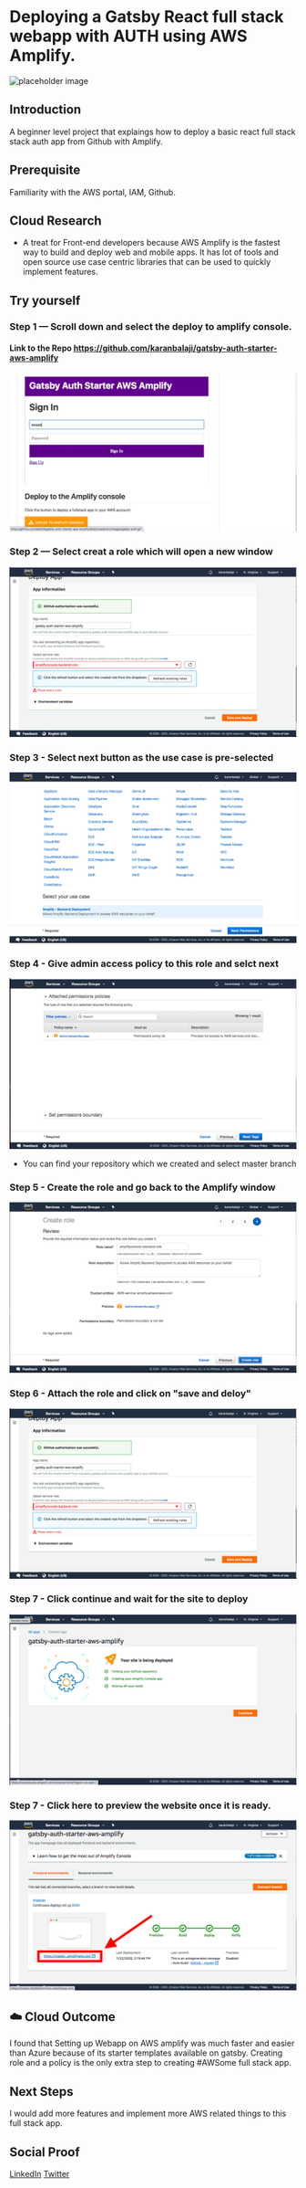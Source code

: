 # Deploying a Gatsby React full stack webapp with AUTH using AWS Amplify.

![placeholder image](images/banner.jpeg)

## Introduction

A beginner level project that explaings how to deploy a basic react full stack stack auth app from Github with Amplify.  

## Prerequisite

Familiarity with the AWS portal, IAM, Github.

## Cloud Research

- A treat for Front-end developers because AWS Amplify is the fastest way to build and deploy web and mobile apps. It has lot of tools and open source use case centric libraries that can be used to quickly implement features.

## Try yourself

### Step 1 — Scroll down and select the deploy to amplify console.
#### Link to the Repo https://github.com/karanbalaji/gatsby-auth-starter-aws-amplify
![Screenshot](images/step-1.png)

### Step 2 — Select creat a role which will open a new window
![placeholder image](images/step-2.png)

### Step 3 - Select next button as the use case is pre-selected
![placeholder image](images/step-3.png)


### Step 4 - Give admin access policy to this role and selct next
![placeholder image](images/step-4.png)
- You can find your repository which we created and select master branch

### Step 5 - Create the role and go back to the Amplify window
![placeholder image](images/step-5.png)
    
### Step 6 - Attach the role and click on "save and deloy" 
![placeholder image](images/step-2.png)

### Step 7 - Click continue and wait for the site to deploy
![placeholder image](images/step-6.png)

### Step 7 - Click here to preview the website once it is ready.
![placeholder image](images/step-7.png)

## ☁️ Cloud Outcome

I found that Setting up Webapp on AWS amplify was much faster and easier than Azure because of its starter templates available on gatsby. Creating role and a policy is the only extra step to creating #AWSome full stack app. 

## Next Steps

I would add more features and implement more AWS related things to this full stack app.

## Social Proof

[LinkedIn](https://www.linkedin.com/posts/karanbalaji_karanbalaji100daysofcloud-activity-6691067063806623744-LOGw)
[Twitter](https://twitter.com/Karanbalaji047/status/1285702213357178885)


